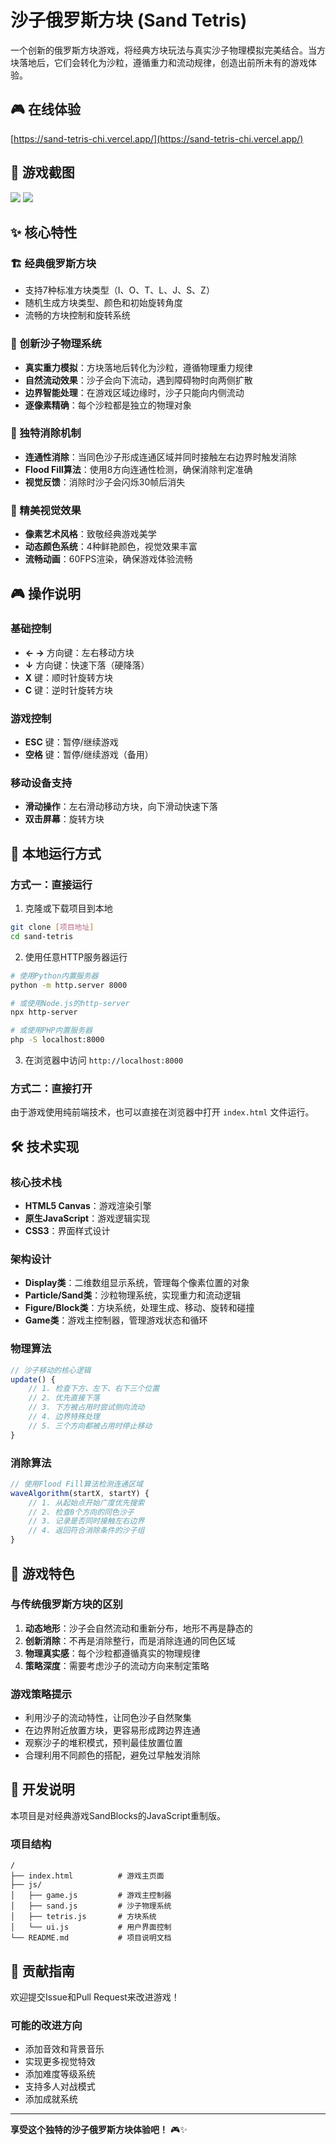 # 沙子俄罗斯方块 (Sand Tetris)

一个创新的俄罗斯方块游戏，将经典方块玩法与真实沙子物理模拟完美结合。当方块落地后，它们会转化为沙粒，遵循重力和流动规律，创造出前所未有的游戏体验。

## 🎮 在线体验
[https://sand-tetris-chi.vercel.app/](https://sand-tetris-chi.vercel.app/)

## 📸 游戏截图
![](screenshots/game-start.png)
![](screenshots/game-play.png)

## ✨ 核心特性

### 🏗️ 经典俄罗斯方块
- 支持7种标准方块类型（I、O、T、L、J、S、Z）
- 随机生成方块类型、颜色和初始旋转角度
- 流畅的方块控制和旋转系统

### 🌊 创新沙子物理系统
- **真实重力模拟**：方块落地后转化为沙粒，遵循物理重力规律
- **自然流动效果**：沙子会向下流动，遇到障碍物时向两侧扩散
- **边界智能处理**：在游戏区域边缘时，沙子只能向内侧流动
- **逐像素精确**：每个沙粒都是独立的物理对象

### 🎯 独特消除机制
- **连通性消除**：当同色沙子形成连通区域并同时接触左右边界时触发消除
- **Flood Fill算法**：使用8方向连通性检测，确保消除判定准确
- **视觉反馈**：消除时沙子会闪烁30帧后消失

### 🎨 精美视觉效果
- **像素艺术风格**：致敬经典游戏美学
- **动态颜色系统**：4种鲜艳颜色，视觉效果丰富
- **流畅动画**：60FPS渲染，确保游戏体验流畅

## 🎮 操作说明

### 基础控制
- **← →** 方向键：左右移动方块
- **↓** 方向键：快速下落（硬降落）
- **X** 键：顺时针旋转方块
- **C** 键：逆时针旋转方块

### 游戏控制
- **ESC** 键：暂停/继续游戏
- **空格** 键：暂停/继续游戏（备用）

### 移动设备支持
- **滑动操作**：左右滑动移动方块，向下滑动快速下落
- **双击屏幕**：旋转方块

## 🚀 本地运行方式

### 方式一：直接运行
1. 克隆或下载项目到本地
```bash
git clone [项目地址]
cd sand-tetris
```

2. 使用任意HTTP服务器运行
```bash
# 使用Python内置服务器
python -m http.server 8000

# 或使用Node.js的http-server
npx http-server

# 或使用PHP内置服务器
php -S localhost:8000
```

3. 在浏览器中访问 `http://localhost:8000`

### 方式二：直接打开
由于游戏使用纯前端技术，也可以直接在浏览器中打开 `index.html` 文件运行。

## 🛠️ 技术实现

### 核心技术栈
- **HTML5 Canvas**：游戏渲染引擎
- **原生JavaScript**：游戏逻辑实现
- **CSS3**：界面样式设计

### 架构设计
- **Display类**：二维数组显示系统，管理每个像素位置的对象
- **Particle/Sand类**：沙粒物理系统，实现重力和流动逻辑
- **Figure/Block类**：方块系统，处理生成、移动、旋转和碰撞
- **Game类**：游戏主控制器，管理游戏状态和循环

### 物理算法
```javascript
// 沙子移动的核心逻辑
update() {
    // 1. 检查下方、左下、右下三个位置
    // 2. 优先直接下落
    // 3. 下方被占用时尝试侧向流动
    // 4. 边界特殊处理
    // 5. 三个方向都被占用时停止移动
}
```

### 消除算法
```javascript
// 使用Flood Fill算法检测连通区域
waveAlgorithm(startX, startY) {
    // 1. 从起始点开始广度优先搜索
    // 2. 检查8个方向的同色沙子
    // 3. 记录是否同时接触左右边界
    // 4. 返回符合消除条件的沙子组
}
```

## 🎯 游戏特色

### 与传统俄罗斯方块的区别
1. **动态地形**：沙子会自然流动和重新分布，地形不再是静态的
2. **创新消除**：不再是消除整行，而是消除连通的同色区域
3. **物理真实感**：每个沙粒都遵循真实的物理规律
4. **策略深度**：需要考虑沙子的流动方向来制定策略

### 游戏策略提示
- 利用沙子的流动特性，让同色沙子自然聚集
- 在边界附近放置方块，更容易形成跨边界连通
- 观察沙子的堆积模式，预判最佳放置位置
- 合理利用不同颜色的搭配，避免过早触发消除

## 📝 开发说明

本项目是对经典游戏SandBlocks的JavaScript重制版。

### 项目结构
```
/
├── index.html          # 游戏主页面
├── js/
│   ├── game.js         # 游戏主控制器
│   ├── sand.js         # 沙子物理系统
│   ├── tetris.js       # 方块系统
│   └── ui.js           # 用户界面控制
└── README.md           # 项目说明文档
```

## 🤝 贡献指南

欢迎提交Issue和Pull Request来改进游戏！

### 可能的改进方向
- 添加音效和背景音乐
- 实现更多视觉特效
- 添加难度等级系统
- 支持多人对战模式
- 添加成就系统

---

**享受这个独特的沙子俄罗斯方块体验吧！** 🎮✨